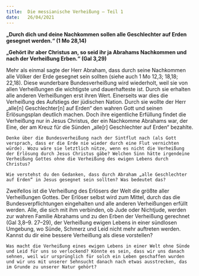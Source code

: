 ```yaml
---
title:  Die messianische Verheißung – Teil 1
date:   26/04/2021
---
```


**„Durch dich und deine Nachkommen sollen alle Geschlechter auf Erden gesegnet werden.“ (1 Mo 28,14)**

**„Gehört ihr aber Christus an, so seid ihr ja Abrahams Nachkommen und nach der Verheißung Erben.“ (Gal 3,29)**

Mehr als einmal sagte der Herr Abraham, dass durch seine Nachkommen alle Völker der Erde gesegnet sein sollten (siehe auch 1 Mo 12,3; 18,18; 22,18). Diese wunderbare Bundesverheißung wird wiederholt, weil sie von allen Verheißungen die wichtigste und dauerhafteste ist. Durch sie erhalten alle anderen Verheißungen erst ihren Wert. Einerseits war dies die Verheißung des Aufstiegs der jüdischen Nation. Durch sie wollte der Herr „alle[n] Geschlechter[n] auf Erden“ den wahren Gott und seinen Erlösungsplan deutlich machen. Doch ihre eigentliche Erfüllung findet die Verheißung nur in Jesus Christus, der ein Nachkomme Abrahams war, der Eine, der am Kreuz für die Sünden „alle[r] Geschlechter auf Erden“ bezahlte.

`Denke über die Bundesverheißung nach der Sintflut nach (als Gott versprach, dass er die Erde nie wieder durch eine Flut vernichten würde). Wozu wäre sie letztlich nütze, wenn es nicht die Verheißung der Erlösung durch Jesus Christus gäbe? Welchen Sinn hätte irgendeine Verheißung Gottes ohne die Verheißung des ewigen Lebens durch Christus?`

`Wie verstehst du den Gedanken, dass durch Abraham „alle Geschlechter auf Erden“ in Jesus gesegnet sein sollten? Was bedeutet das?`

Zweifellos ist die Verheißung des Erlösers der Welt die größte aller Verheißungen Gottes. Der Erlöser selbst wird zum Mittel, durch das die Bundesverpflichtungen eingehalten und alle anderen Verheißungen erfüllt werden. Alle, die sich mit ihm verbinden, ob Jude oder Nichtjude, werden zur wahren Familie Abrahams und zu den Erben der Verheißung gerechnet (Gal 3,8–9. 27–29), der Verheißung ewigen Lebens in einer sündlosen Umgebung, wo Sünde, Schmerz und Leid nicht mehr auftreten werden. Kannst du dir eine bessere Verheißung als diese vorstellen?

`Was macht die Verheißung eines ewigen Lebens in einer Welt ohne Sünde und Leid für uns so verlockend? Könnte es sein, dass wir uns danach sehnen, weil wir ursprünglich für solch ein Leben geschaffen wurden und wir uns mit unserer Sehnsucht danach nach etwas ausstrecken, das im Grunde zu unserer Natur gehört?`